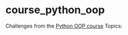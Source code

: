 # course_python_oop
 Challenges from the [Python OOP course](https://www.udemy.com/course/python-object-oriented-programming-oop/)
 Topics:
 
